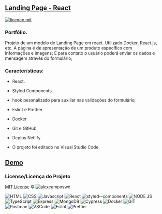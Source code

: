 ## <a href="#">Landing Page - React</a>

[![licence mit](https://img.shields.io/badge/licence-MIT-blue.svg)](https://github.com/alexcamposwd/landing-react-01/blob/main/LICENSE)

### Portfólio.

Projeto de um modelo de Landing Page em react.
Utilizado Docker, React.js, etc.
A página é de apresentação de um produto específico com informações e imagens;
E para contato o usuário poderá enviar os dados e mensagem através do formulário;

### Características:

- React.
- Styled Components.
- hook pesonalizado para auxiliar nas validações do formulário;
- Eslint e Prettier
- Docker

- Git e GitHub
- Deploy Netlify.
- O projeto foi editado no Visual Studio Code.

## [Demo](https://landing-react-01.netlify.app/)

### License/Licença do Projeto

[MIT License](./LICENSE) © ![alexcamposwd](https://img.shields.io/badge/-alexcamposwd-blue?&style=flat)

![HTML](https://img.shields.io/badge/HTML5-E34F26?style=for-the-badge&logo=html5&logoColor=white)
![CSS](https://img.shields.io/badge/CSS3-1572B6?style=for-the-badge&logo=css3&logoColor=white)
![Javascript](https://img.shields.io/badge/JavaScript-F7DF1E?style=for-the-badge&logo=javascript&logoColor=black)
![React](https://img.shields.io/badge/React-20232A?style=for-the-badge&logo=react&logoColor=61DAFB)
![styled--components](https://img.shields.io/badge/styled--components-DB7093?style=for-the-badge&logo=styled-components&logoColor=white)
![NODE JS](https://img.shields.io/badge/Node.js-339933?style=for-the-badge&logo=nodedotjs&logoColor=white)
![TypeScript](https://img.shields.io/badge/TypeScript-007ACC?style=for-the-badge&logo=typescript&logoColor=white)
![Express](https://img.shields.io/badge/Express.js-000000?style=for-the-badge&logo=express&logoColor=white)
![MongoDB](https://img.shields.io/badge/MongoDB-4EA94B?style=for-the-badge&logo=mongodb&logoColor=white)
![Cypress](https://img.shields.io/badge/Cypress-17202C?style=for-the-badge&logo=cypress&logoColor=white)
![Docker](https://img.shields.io/badge/Docker-2CA5E0?style=for-the-badge&logo=docker&logoColor=white)
![GIT](https://img.shields.io/badge/Git-F05032?style=for-the-badge&logo=git&logoColor=white)
![Postman](https://img.shields.io/badge/Postman-FF6C37?style=for-the-badge&logo=Postman&logoColor=white)
![VSCode](https://img.shields.io/badge/Visual_Studio_Code-0078D4?style=for-the-badge&logo=visual%20studio%20code&logoColor=white)
![Eslint](https://img.shields.io/badge/eslint-3A33D1?style=for-the-badge&logo=eslint&logoColor=white)
![Prettier](https://img.shields.io/badge/prettier-1A2C34?style=for-the-badge&logo=prettier&logoColor=F7BA3E)
